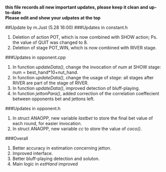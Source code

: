 **this file records all new important updates, please keep it clean and up-to-date**  
**Please edit and show your udpates at the top**  
  

##Update by m.Just (5.28 16:00)
###Updates in constant.h
1. Deletion of action POT, which is now combined with SHOW action; Ps. the value of QUIT was changed to 8.  
2. Deletion of stage POT_WIN, which is now combined with RIVER stage.

###Updates in opponent.cpp
1. In function *updateData()*, change the invocation of *num* at SHOW stage: num = best_hand*10+nut_hand.  
2. In function *updateData()*, change the usage of *stage*: all stages after RIVER are part of the stage of RIVER.  
3. In function *updateData()*, improved detection of bluff-playing.  
4. In function *jettonPara()*, added correction of the correlation coeffecient between opponents bet and jettons left.  

###Updates in opponent.h
1. In struct ANAOPP, new variable *lastbet* to store the final bet value of each round, for easier invocation.  
2. In struct ANAOPP, new variable *cc* to store the value of *coco()*.  

###Overall
1. Better accuracy in estimation concerning jetton.  
2. Improved interface.  
3. Better bluff-playing detection and soluton.  
4. Main logic in *estHand* improved
